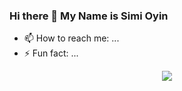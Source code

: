 ### Hi there 👋 My Name is Simi Oyin

- 📫 How to reach me: ...
- ⚡ Fun fact: ...
<p align="center">
  <img src="https://capsule-render.vercel.app/api?text=Hey Everyone!🕹️&animation=fadeIn&type=waving&color=gradient&height=100"/>
</p>
